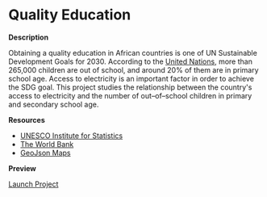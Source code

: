# Quality Education

**Description**

Obtaining a quality education in African countries is one of UN Sustainable Development Goals for 2030. According to the [United Nations](https://www.un.org/sustainabledevelopment/education/), more than 265,000 children are out of school, and around 20% of them are in primary school age. Access to electricity is an important factor in order to achieve the SDG goal. This project studies the relationship between the country's access to electricity and the number of out–of–school children in primary and secondary school age. 

**Resources**

- [UNESCO Institute for Statistics](http://data.uis.unesco.org/)
- [The World Bank](https://data.worldbank.org/indicator/AG.LND.TOTL.K2)
- [GeoJson Maps](http://geojson-maps.ash.ms/)


**Preview**

[Launch Project](https://bsakbar.github.io/major-studio-1/Final%20assignment/Final_Project.html)

